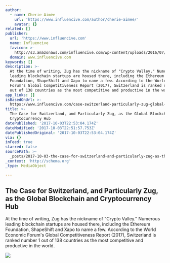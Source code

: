 ```yaml
---
author:
  - name: Cherie Aimée
    url: 'https://www.influencive.com/author/cherie-aimee/'
    avatar: {}
related: []
publisher:
  url: 'https://www.influencive.com'
  name: Influencive
  favicon: >-
    http://s3.amazonaws.com/influencive.com/wp-content/uploads/2016/07/05201137/inffav.png
  domain: www.influencive.com
keywords: []
description: >-
  At the time of writing, Zug has the nickname of "Crypto Valley." Numerous
  leading blockchain startups are housed there, including the Ethereum
  Foundation, ShapeShift and Xapo to name a few. According to the World Economic
  Forum's Global Competitiveness Report (2017), Switzerland is ranked number 1
  out of 138 countries as the most competitive and productive in the world.
app_links: []
isBasedOnUrl: >-
  https://www.influencive.com/case-switzerland-particularly-zug-global-blockchain-cryptocurrency-hub
title: >-
  The Case for Switzerland, and Particularly Zug, as the Global Blockchain and
  Cryptocurrency Hub
datePublished: '2017-10-03T22:53:04.174Z'
dateModified: '2017-10-03T22:51:57.753Z'
datePublishedOriginal: '2017-10-03T22:53:04.174Z'
via: {}
inFeed: true
starred: false
sourcePath: >-
  _posts/2017-10-03-the-case-for-switzerland-and-particularly-zug-as-the-globa.md
_context: 'http://schema.org'
_type: MediaObject

---
```

<article style=""><h1>The Case for Switzerland, and Particularly Zug, as the Global Blockchain and Cryptocurrency Hub</h1><p>At the time of writing, Zug has the nickname of "Crypto Valley." Numerous leading blockchain startups are housed there, including the Ethereum Foundation, ShapeShift and Xapo to name a few. According to the World Economic Forum's Global Competitiveness Report (2017), Switzerland is ranked number 1 out of 138 countries as the most competitive and productive in the world.</p><img src="https://s3.amazonaws.com/influencive.com/wp-content/uploads/2017/09/29191431/the-case-of-zug-switzerland-as-the-global-blockchain-and-cryptocurrency-hub.jpg" /></article>